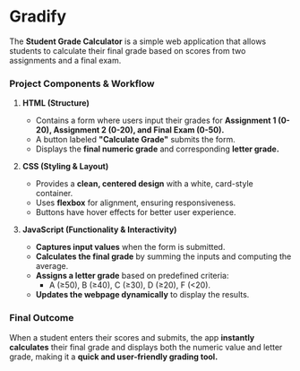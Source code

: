 # Gradify

The **Student Grade Calculator** is a simple web application that allows students to calculate their final grade based on scores from two assignments and a final exam.  

### **Project Components & Workflow**  
1. **HTML (Structure)**  
   - Contains a form where users input their grades for **Assignment 1 (0-20), Assignment 2 (0-20), and Final Exam (0-50).**  
   - A button labeled **"Calculate Grade"** submits the form.  
   - Displays the **final numeric grade** and corresponding **letter grade.**  

2. **CSS (Styling & Layout)**  
   - Provides a **clean, centered design** with a white, card-style container.  
   - Uses **flexbox** for alignment, ensuring responsiveness.  
   - Buttons have hover effects for better user experience.  

3. **JavaScript (Functionality & Interactivity)**  
   - **Captures input values** when the form is submitted.  
   - **Calculates the final grade** by summing the inputs and computing the average.  
   - **Assigns a letter grade** based on predefined criteria:  
     - A (≥50), B (≥40), C (≥30), D (≥20), F (<20).  
   - **Updates the webpage dynamically** to display the results.  

### **Final Outcome**  
When a student enters their scores and submits, the app **instantly calculates** their final grade and displays both the numeric value and letter grade, making it a **quick and user-friendly grading tool.**
